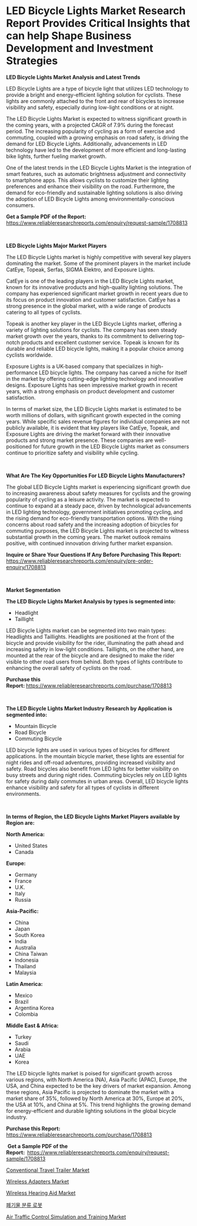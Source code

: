 <p><h1>LED Bicycle Lights Market Research Report Provides Critical Insights that can help Shape Business Development and Investment Strategies</h1></p><p><strong>LED Bicycle Lights Market Analysis and Latest Trends</strong></p>
<p><p>LED Bicycle Lights are a type of bicycle light that utilizes LED technology to provide a bright and energy-efficient lighting solution for cyclists. These lights are commonly attached to the front and rear of bicycles to increase visibility and safety, especially during low-light conditions or at night.</p><p>The LED Bicycle Lights Market is expected to witness significant growth in the coming years, with a projected CAGR of 7.9% during the forecast period. The increasing popularity of cycling as a form of exercise and commuting, coupled with a growing emphasis on road safety, is driving the demand for LED Bicycle Lights. Additionally, advancements in LED technology have led to the development of more efficient and long-lasting bike lights, further fueling market growth.</p><p>One of the latest trends in the LED Bicycle Lights Market is the integration of smart features, such as automatic brightness adjustment and connectivity to smartphone apps. This allows cyclists to customize their lighting preferences and enhance their visibility on the road. Furthermore, the demand for eco-friendly and sustainable lighting solutions is also driving the adoption of LED Bicycle Lights among environmentally-conscious consumers.</p></p>
<p><strong>Get a Sample PDF of the Report:&nbsp;</strong> <a href="https://www.reliableresearchreports.com/enquiry/request-sample/1708813">https://www.reliableresearchreports.com/enquiry/request-sample/1708813</a></p>
<p>&nbsp;</p>
<p><strong>LED Bicycle Lights Major Market Players</strong></p>
<p><p>The LED Bicycle Lights market is highly competitive with several key players dominating the market. Some of the prominent players in the market include CatEye, Topeak, Serfas, SIGMA Elektro, and Exposure Lights. </p><p>CatEye is one of the leading players in the LED Bicycle Lights market, known for its innovative products and high-quality lighting solutions. The company has experienced significant market growth in recent years due to its focus on product innovation and customer satisfaction. CatEye has a strong presence in the global market, with a wide range of products catering to all types of cyclists.</p><p>Topeak is another key player in the LED Bicycle Lights market, offering a variety of lighting solutions for cyclists. The company has seen steady market growth over the years, thanks to its commitment to delivering top-notch products and excellent customer service. Topeak is known for its durable and reliable LED bicycle lights, making it a popular choice among cyclists worldwide.</p><p>Exposure Lights is a UK-based company that specializes in high-performance LED bicycle lights. The company has carved a niche for itself in the market by offering cutting-edge lighting technology and innovative designs. Exposure Lights has seen impressive market growth in recent years, with a strong emphasis on product development and customer satisfaction.</p><p>In terms of market size, the LED Bicycle Lights market is estimated to be worth millions of dollars, with significant growth expected in the coming years. While specific sales revenue figures for individual companies are not publicly available, it is evident that key players like CatEye, Topeak, and Exposure Lights are driving the market forward with their innovative products and strong market presence. These companies are well-positioned for future growth in the LED Bicycle Lights market as consumers continue to prioritize safety and visibility while cycling.</p></p>
<p>&nbsp;</p>
<p><strong>What Are The Key Opportunities For LED Bicycle Lights Manufacturers?</strong></p>
<p><p>The global LED Bicycle Lights market is experiencing significant growth due to increasing awareness about safety measures for cyclists and the growing popularity of cycling as a leisure activity. The market is expected to continue to expand at a steady pace, driven by technological advancements in LED lighting technology, government initiatives promoting cycling, and the rising demand for eco-friendly transportation options. With the rising concerns about road safety and the increasing adoption of bicycles for commuting purposes, the LED Bicycle Lights market is projected to witness substantial growth in the coming years. The market outlook remains positive, with continued innovation driving further market expansion.</p></p>
<p><strong>Inquire or Share Your Questions If Any Before Purchasing This Report:</strong> <a href="https://www.reliableresearchreports.com/enquiry/pre-order-enquiry/1708813">https://www.reliableresearchreports.com/enquiry/pre-order-enquiry/1708813</a></p>
<p>&nbsp;</p>
<p><strong>Market Segmentation</strong></p>
<p><strong>The LED Bicycle Lights Market Analysis by types is segmented into:</strong></p>
<p><ul><li>Headlight</li><li>Taillight</li></ul></p>
<p><p>LED Bicycle Lights market can be segmented into two main types: Headlights and Taillights. Headlights are positioned at the front of the bicycle and provide visibility for the rider, illuminating the path ahead and increasing safety in low-light conditions. Taillights, on the other hand, are mounted at the rear of the bicycle and are designed to make the rider visible to other road users from behind. Both types of lights contribute to enhancing the overall safety of cyclists on the road.</p></p>
<p><strong>Purchase this Report:&nbsp;</strong><a href="https://www.reliableresearchreports.com/purchase/1708813">https://www.reliableresearchreports.com/purchase/1708813</a></p>
<p>&nbsp;</p>
<p><strong>The LED Bicycle Lights Market Industry Research by Application is segmented into:</strong></p>
<p><ul><li>Mountain Bicycle</li><li>Road Bicycle</li><li>Commuting Bicycle</li></ul></p>
<p><p>LED bicycle lights are used in various types of bicycles for different applications. In the mountain bicycle market, these lights are essential for night rides and off-road adventures, providing increased visibility and safety. Road bicycles also benefit from LED lights for better visibility on busy streets and during night rides. Commuting bicycles rely on LED lights for safety during daily commutes in urban areas. Overall, LED bicycle lights enhance visibility and safety for all types of cyclists in different environments.</p></p>
<p>&nbsp;</p>
<p><strong>In terms of Region, the LED Bicycle Lights Market Players available by Region are:</strong></p>
<p>
    <p> <strong> North America: </strong>
        <ul>
            <li>United States</li>
            <li>Canada</li>
        </ul>
        </p> 
    <p> <strong> Europe: </strong>
        <ul>
            <li>Germany</li>
            <li>France</li>
            <li>U.K.</li>
            <li>Italy</li>
            <li>Russia</li>
        </ul>
        </p> 
    <p> <strong> Asia-Pacific: </strong>
        <ul>
            <li>China</li>
            <li>Japan</li>
            <li>South Korea</li>
            <li>India</li>
            <li>Australia</li>
            <li>China Taiwan</li>
            <li>Indonesia</li>
            <li>Thailand</li>
            <li>Malaysia</li>
        </ul>
        </p> 
    <p> <strong> Latin America: </strong>
        <ul>
            <li>Mexico</li>
            <li>Brazil</li>
            <li>Argentina Korea</li>
            <li>Colombia</li>
        </ul>
        </p> 
    <p> <strong> Middle East & Africa: </strong>
        <ul>
            <li>Turkey</li>
            <li>Saudi</li>
            <li>Arabia</li>
            <li>UAE</li>
            <li>Korea</li>
        </ul>
    </p>
    </p>
<p><p>The LED bicycle lights market is poised for significant growth across various regions, with North America (NA), Asia Pacific (APAC), Europe, the USA, and China expected to be the key drivers of market expansion. Among these regions, Asia Pacific is projected to dominate the market with a market share of 35%, followed by North America at 30%, Europe at 20%, the USA at 10%, and China at 5%. This trend highlights the growing demand for energy-efficient and durable lighting solutions in the global bicycle industry.</p></p>
<p><strong>Purchase this Report: </strong><a href="https://www.reliableresearchreports.com/purchase/1708813">https://www.reliableresearchreports.com/purchase/1708813</a></p>
<p>&nbsp;<strong>Get a Sample PDF of the Report:&nbsp;&nbsp;</strong><a href="https://www.reliableresearchreports.com/enquiry/request-sample/1708813">https://www.reliableresearchreports.com/enquiry/request-sample/1708813</a></p>
<p><strong></strong></p>
<p><p><a href="https://issuu.com/reportprime-2/docs/conventional-travel-trailer-market-size-2030.pptx">Conventional Travel Trailer Market</a></p><p><a href="https://github.com/jsmusil/Market-Research-Report-List-2/blob/main/wireless-adapters-market.md">Wireless Adapters Market</a></p><p><a href="https://github.com/yemakinde/Market-Research-Report-List-2/blob/main/wireless-hearing-aid-market.md">Wireless Hearing Aid Market</a></p><p><a href="https://github.com/iansanftyord09878/Market-Research-Report-List-1/blob/main/544486110798.md">폐기물 분류 로봇</a></p><p><a href="https://issuu.com/reportprime-2/docs/air-traffic-control-simulation-and-training-market">Air Traffic Control Simulation and Training Market</a></p></p>